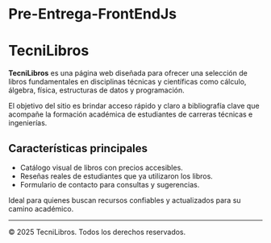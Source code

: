 
# Pre-Entrega-FrontEndJs
# TecniLibros

**TecniLibros** es una página web diseñada para ofrecer una selección de libros fundamentales en disciplinas técnicas y científicas como cálculo, álgebra, física, estructuras de datos y programación.

El objetivo del sitio es brindar acceso rápido y claro a bibliografía clave que acompañe la formación académica de estudiantes de carreras técnicas e ingenierías.

## Características principales

- Catálogo visual de libros con precios accesibles.
- Reseñas reales de estudiantes que ya utilizaron los libros.
- Formulario de contacto para consultas y sugerencias.

Ideal para quienes buscan recursos confiables y actualizados para su camino académico.

---
© 2025 TecniLibros. Todos los derechos reservados.
